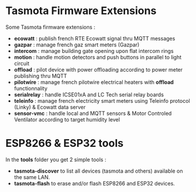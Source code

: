 # Tasmota Firmware Extensions

Some Tasmota firmware extensions :
  * **ecowatt** : publish french RTE Ecowatt signal thru MQTT messages
  * **gazpar** : manage french gaz smart meters (Gazpar)
  * **intercom** : manage building gate opening upon flat intercom rings
  * **motion** : handle motion detectors and push buttons in parallel to light circuit
  * **offload** : pilot device with power offloading according to power meter publishing thru MQTT
  * **pilotwire** : manage french pilotwire electrical heaters with **offload** functionnality
  * **serialrelay** : handle ICSE01xA and LC Tech serial relay boards
  * **teleinfo** : manage french electricity smart meters using Teleinfo protocol (Linky) & Ecowatt data server
  * **sensor-vmc** : handle local and MQTT sensors & Motor Controled Ventilator according to target humidity level

# ESP8266 & ESP32 tools

In the **tools** folder you get 2 simple tools :
  * **tasmota-discover** to list all devices (tasmota and others) available on the same LAN.
  * **tasmota-flash** to erase and/or flash ESP8266 and ESP32 devices.


